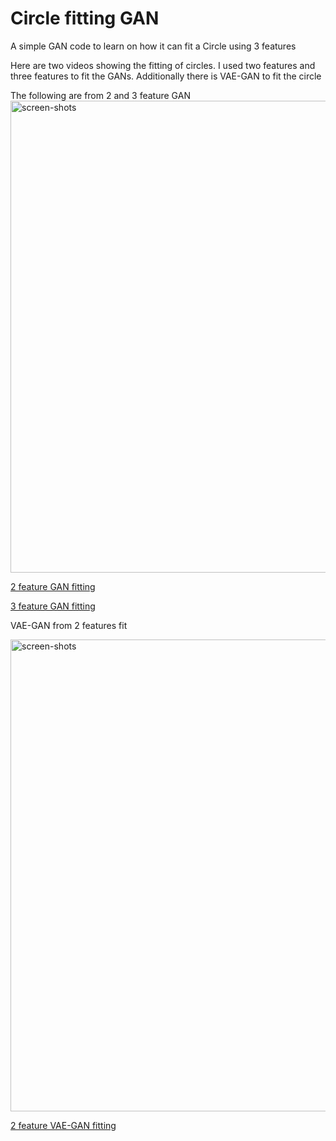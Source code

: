 # Circle fitting GAN
A simple GAN code to learn on how it can fit a Circle using 3 features

Here are two videos showing the fitting of circles.
I used two features and three features to fit the GANs.
Additionally there is VAE-GAN to fit the circle

The following are from 2 and 3 feature GAN
<img width="755" alt="screen-shots" src="https://github.com/user-attachments/assets/08b05b13-25b6-4242-a482-342b43e40397">


[2 feature GAN fitting](https://github.com/wajihullahbaig/Circle-fitting-GAN/blob/main/fit_2_features.mp4)

[3 feature GAN fitting](https://github.com/wajihullahbaig/Circle-fitting-GAN/blob/main/fit_3_features.mp4)

VAE-GAN from 2 features fit

<img width="755" alt="screen-shots" src="https://github.com/user-attachments/assets/62f3e660-4be2-4f1c-8ee2-5f91aafe0a2b">

[2 feature VAE-GAN fitting](https://github.com/wajihullahbaig/Circle-fitting-GAN/blob/main/fit_2_features_vae.mp4)
